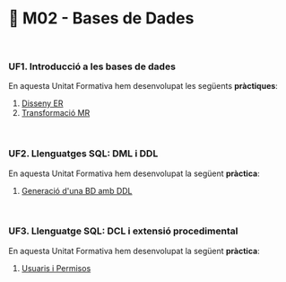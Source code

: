 # 📂 M02 - Bases de Dades

<br/>

### UF1. Introducció a les bases de dades
En aquesta Unitat Formativa hem desenvolupat les següents **pràctiques**:
1. [Disseny ER](https://htmlpreview.github.io/?https://github.com/mllanas/Portfoli/blob/main/M%C3%B2duls/M02_BasesDeDades/UF1/DAM_UF1_P1_DissenyER/DAM_UF1-P1_DissenyER.html)
2. [Transformació MR](https://htmlpreview.github.io/?https://github.com/mllanas/Portfoli/blob/main/M%C3%B2duls/M02_BasesDeDades/UF1/DAM_UF1_P2_Transformaci%C3%B3MR/UF1-P2_TransformacioMR.html)

<br/>

### UF2. Llenguatges SQL: DML i DDL
En aquesta Unitat Formativa hem desenvolupat la següent **pràctica**:
1. [Generació d'una BD amb DDL](https://htmlpreview.github.io/?https://github.com/mllanas/Portfoli/blob/main/M%C3%B2duls/M02_BasesDeDades/UF2/DAM_UF2_P1_GeneracioBDambDDL.html)

<br/>

### UF3. Llenguatge SQL: DCL i extensió procedimental
En aquesta Unitat Formativa hem desenvolupat la següent **pràctica**:
1. [Usuaris i Permisos](https://github.com/mllanas/Portfoli/blob/main/M%C3%B2duls/M02_BasesDeDades/UF3/Practica%20UF3P1%20-%20Usuaris%20i%20permisos.sql)

<br/>
<!--
### UF4. Bases de dades objecte-relacionals
En aquesta Unitat Formativa hem desenvolupat la següent **pràctica**:
1. [MongoDB]
-->
